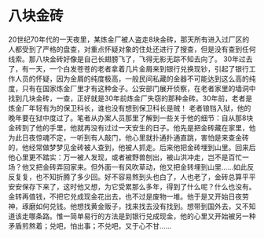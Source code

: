 # 八块金砖
20世纪70年代的一天夜里，某炼金厂被人盗走8块金砖，那天所有进入过厂区的人都受到了严格的盘查，对重点怀疑对象的住处还进行了搜查，但是没有查到任何线索。那八块金砖好像是自己长翅膀飞了，飞得无影无踪不知去向了。 
30年过去了，有一天，一个白发苍苍的老者拿着几片金屑来到银行兑换现钞，引起了银行工作人员的怀疑，因为金屑的纯度极高，一般民间私藏的金器不可能达到这么高的纯度，只有在国家炼金厂里才有这种金子。公安部门展开侦察，在老者家里的墙洞中找到几块金砖，一查，正好就是30年前炼金厂失窃的那种金砖。30年前，老者是炼金厂年轻有为的保卫科长，谁也没有想到保卫科长是贼！ 
老者锒铛入狱，他的晚年要在狱中度过了。笔者从办案人员那里了解到一些关于他的细节：自从那8块金砖到了他的手里，他就再没有过过一天安生的日子。他先是把金砖藏在家里，他为此日夜惊魂不定，一听到有人敲门，他心里就扑通扑通直跳，害怕是来查金砖的，他经常做梦梦见金砖被人查到，他被人抓走。后来他把金砖埋到山里。回来后他心里更不踏实：万一被人发现，或者被野兽刨出，被山洪冲走，岂不是百忙一场？他又把金砖弄回家来。但外面一有风吹草动，他又把金转埋到山里……如此反反复复，也不知折腾了多少回。好不容易熬到头也白了，人也老了，金砖总算平平安安保存下来了，这时他又想，为它受累那么多年，得到了什么呢？什么也没有。金转再值钱，不把它兑成现金花出去，也不过是废物一堆。他于是又开始日夜劳神，琢磨如何兑钱。他想找黄金贩子，找来找去没有找到。想带到国外去，又不知道该走哪条路。惟一简单易行的方法是到银行兑成现金，他的心里又开始被另一种矛盾煎熬着；兑吧，怕出事；不兑吧，又于心不甘……
  